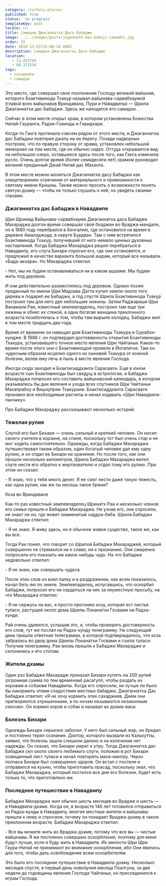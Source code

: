 ```yaml
---
category: /ru/holy-places/
published: true
status: 'in progress'
templateKey: post
locale: ru
title: Самадхи Джаганнатха Даса Бабаджи
image: ../../images/posts/jagannath-das-babaji-samadhi.jpg
order: 31
date: 2018-12-01T15:06:10.000Z
description: Самадхи Джаганнатха Даса Бабаджи
location:
   - 23.415794
   - 88.371554
tags:
  - коладвипа
  - самадхи
---
```


Это место, где совершал свое поклонение Господу великий вайшнав, которого Бхактивинода Тхакур называл вайшнава-сарвабхаумой (главой всех вайшнавов Вриндавана, Пури и Навадвипы) — Шрила Джаганнатха дас Бабаджи. Здесь же находится его самадхи.

Сейчас в этом месте открыт храм, в котором установлены Божества Нитай-Гауранги, Радхи-Говинды и Гиридхари.

Когда-то Ганга протекала совсем рядом от этого места, и Джаганнатха дас Бабаджи повторял джапу на ее берегу. Позади надворных построек, что по правую сторону от храма, установлен небольшой мемориал на том месте, где он обычно сидел. Оттуда открывается вид на небольшое озеро, оставшееся здесь после того, как Ганга изменила русло. Очень долгое время (более семидесяти лет) храмом руководил великий преданный Джай Нитай дас Маханта.

В этом месте можно молиться Джаганнатхе дасу Бабаджи как олицетворению отречения от материального и привязанности к святому имени Кришны. Также можно просить о возможности понять святую дхаму — чтобы не только слушать о ней, но увидеть своими глазами.

### Джаганнатха дас Бабаджи в Навадвипе
Шри Шримад Вайшнава-сарвабхаума Джаганнатха даса Бабаджи Махараджа долгое время совершал свой бхаджан во Враджа-мандале, но в 1880 году перебрался в Бенгалию, где остановился на время в деревне Амаладжода, в округе Бурдван. Там с ним встретился Бхактивинода Тхакур, получивший от него немало ценных духовных наставлений.
Когда Бабаджи Махараджа решил перебраться в Навадвипу, его слуга Бихари спросил его, где они остановятся, и предложил в качестве варианта большой ашрам, который все называли «Бада-акхара». Но Махараджа ответил:

\- Нет, мы не будем останавливаться ни в каком ашраме. Мы будем жить под деревом.

И они действительно разместились под деревом. Однако позже преданный по имени Шри Мадхава Датта купил землю около того дерева и подарил ее Бабаджи, а год спустя Шрила Бхактивинода Тхакур построил там для него две небольшие хижины. Затем Раджариши Шри Ванамали Раи, известный землевладелец, построил там еще три хижины и обнес их стеной, а одна богатая женщина преклонного возраста позаботилась о том, чтобы там вырыли колодец. Бабаджи жил в том месте тридцать два года.

Время от времени он навещал дом Бхактивиноды Тхакура в Сурабхи-кундже. В 1888 г. он подтвердил достоверность открытия Бхактивиноды Тхакура, установившего точное место явления Шри Чайтаньи. Какое-то время после этого они с Бхактивинодой провели в Йогапитхе. Там он чудесным образом исцелил одного из сыновей Тхакура от кожной болезни, велев ему лечь в пыль в месте явления Господа.

Иногда сюда заходил и Бхактисиддханта Сарасвати. Еще в юном возрасте сын Бхактивиноды был сведущ в астрологии, и Бабаджи Махараджа попросил его составить вайшнавский календарь, в котором указывались бы дни явления и ухода всех спутников Шри Чайтаньи Махапрабху и Вишнуприи Тхакурани. Бхактисиддханта Сарасвати произвел все необходимые расчеты и начал издавать «Шри Навадвипа-панчику».

Про Бабаджи Махараджу рассказывают несколько историй.

### Тяжелая рупия

Слугой его был Бихари — очень сильный и крепкий человек. Он носил своего учителя в корзине, на спине, поскольку тот был очень стар и не мог ходить самостоятельно. Однажды, когда Бабаджи Махараджа путешествовал таким образом, один богатый человек дал ему одну рупию, и он отдал ее Бихари на хранение. Но после того, как они прошли несколько километров, Шрила Бабаджи Махараджа велел слуге нести его обратно к жертвователю и отдал тому его рупию. При этом он сказал:

\- Я знаю, что у тебя много денег. Я не смог нести даже такую тяжесть, как одна рупия, как же ты несешь такое бремя?

Коза во Вриндаване

Как-то раз известный землевладелец Шринатх Раи и несколько членов его семьи пришли к Бабаджи Махарадже. Не узнав его, они спросили, не знает ли он, где живет знаменитый сиддха-баба. Шрила Бабаджи Махараджа ответил:

\- Я не знаю. Я живу здесь, но я обычное живое существо, такое же, как вы все.

Тогда Раи понял, что говорит со Шрилой Бабаджи Махараджей, который совершенно не стремился ни к славе, ни к признанию. Они смиренно попросили его показать им какое-нибудь чудо. На что Бабаджи недовольно ответил:

\- Я не знаю, как совершать чудеса.

После этих слов он взял палку и в раздражении, как всем показалось, начал бить ею по земле. Землевладелец, испугавшись, что оскорбил Бабаджи, попросил его не сердиться на них за неуместную просьбу, на что Махараджа ответил:

\- Я не сержусь на вас, я просто прогоняю козу, которая ест листья туласи, растущей около дома Шрилы Локанатхи Госвами на Радха-кунде.

Рай очень удивился, услышав это, и, чтобы проверить достоверность его слов, тут же послал на Радха-кунду телеграмму. На следующий день пришла ответная телеграмма, в которой подтверждалось, что коза забралась во двор дома Шрилы Локанатхи Госвами и съела туласи. Получив телеграмму, Раи вновь пришли к Бабаджи Махарадже и склонились к его стопам.

### Жители дхамы

Один раз Бабаджи Махарадж приказал Бихари купить на 200 рупий (огромная сумма по тем временам) расагулл, чтобы раздать их коровам и собакам Навадвипы. Когда его спросили, не лучше ли было бы накормить этими сладостями местных бабаджи, Джаганнатха Дас Бабаджи ответил: «Я не хочу кормить этих сахаджиев. Днем они притворяются отрешенными, а по ночам называются незаконным сексом». Он кормил коров и собак и называл их дхама-васи.

### Болезнь Бихари

Однажды Бихари серьезно заболел. У него был сильный жар, он бредил и постоянно терял сознание. Доктор, которого вызвали из Калькутты, заявил, что болезнь зашла слишком далеко и на излечение нет надежды. Он сказал, что Бихари умрет к утру. Тогда Джаганнатха дас Бабаджи сел около своего любимого слуги, положил в рот Бихари освященный лист туласи и начал повторять маха-мантру. Через полчаса Бихари был совершенно здоров. Он встал с постели и отправился на кухню, чтобы приготовить прасад, поскольку знал, что Бабаджи Махараджа, который постился все дни его болезни, будет есть только то, что приготовлено им.

### Последнее путешествие в Навадвипу

Бабаджи Махараджа жил обычно шесть месяцев во Врадже и шесть — в Навадвипа-дхаме. Когда он, в возрасте 146 лет готовился отправиться из Радха-кунды в Навадвипу, многие местные жители и вайшнавы пришли к нему и спросили, почему он покидает Враджа-дхаму в таком преклонном возрасте. Бабаджи Махараджа ответил:

\- Все вы можете жить во Враджа-дхаме, потому что все вы — чистые вайшнавы. Я же постоянно совершаю оскорбления, поэтому для меня будут лучше, если я буду жить в Навадвипе. Их милости Шри Шри Гаура-Нитай не принимают во внимание оскорбления, ибо Они явились для того, чтобы дать освобождение всем оскорбителям.

Это было его последнее путешествие в Навадвипа-дхаму. Несколько месяцев спустя, в первый день новолуния месяца Пхалгуна, за две недели до годовщины явления Господа Чайтаньи, он присоединился к играм Господа.

<tbd locale="ru" url="mailto:haribol@mayapur.live"></tbd>
